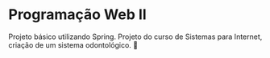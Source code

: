 # Programação Web II
Projeto básico utilizando Spring. 
Projeto do curso de Sistemas para Internet, criação de um sistema odontológico. 💉
